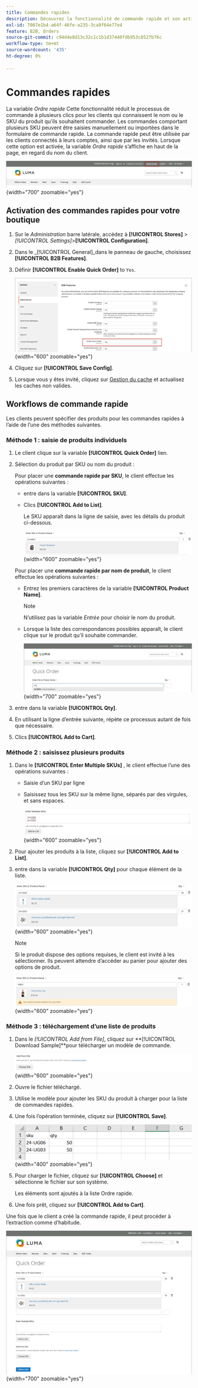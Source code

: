 ```yaml
---
title: Commandes rapides
description: Découvrez la fonctionnalité de commande rapide et son activation pour vos clients.
exl-id: 7007e1b4-a64f-46fe-a235-3ca9f64e77e4
feature: B2B, Orders
source-git-commit: c94d4e8d13c32c1c1b1d37440fdb953c8527b76c
workflow-type: tm+mt
source-wordcount: '435'
ht-degree: 0%

---
```


# Commandes rapides

La variable _Ordre rapide_ Cette fonctionnalité réduit le processus de commande à plusieurs clics pour les clients qui connaissent le nom ou le SKU du produit qu’ils souhaitent commander. Les commandes comportant plusieurs SKU peuvent être saisies manuellement ou importées dans le formulaire de commande rapide. La commande rapide peut être utilisée par les clients connectés à leurs comptes, ainsi que par les invités. Lorsque cette option est activée, la variable _Ordre rapide_ s’affiche en haut de la page, en regard du nom du client.

![Lien de commande rapide](./assets/quick-order-link.png){width="700" zoomable="yes"}

## Activation des commandes rapides pour votre boutique

1. Sur le _Administration_ barre latérale, accédez à **[!UICONTROL Stores]** > _[!UICONTROL Settings]_>**[!UICONTROL Configuration]**.

1. Dans le _[!UICONTROL General]_dans le panneau de gauche, choisissez **[!UICONTROL B2B Features]**.

1. Définir **[!UICONTROL Enable Quick Order]** to `Yes`.

   ![Activer l’ordre rapide](./assets/quick-orders-config.png){width="600" zoomable="yes"}

1. Cliquez sur **[!UICONTROL Save Config]**.

1. Lorsque vous y êtes invité, cliquez sur [Gestion du cache](../systems/cache-management.md) et actualisez les caches non valides.

## Workflows de commande rapide

Les clients peuvent spécifier des produits pour les commandes rapides à l’aide de l’une des méthodes suivantes.

### Méthode 1 : saisie de produits individuels

1. Le client clique sur la variable **[!UICONTROL Quick Order]** lien.

1. Sélection du produit par SKU ou nom du produit :

   Pour placer une **commande rapide par SKU**, le client effectue les opérations suivantes :

   - entre dans la variable **[!UICONTROL SKU]**.

   - Clics **[!UICONTROL Add to List]**.

     Le SKU apparaît dans la ligne de saisie, avec les détails du produit ci-dessous.

     ![Détails de la commande rapide](./assets/quick-order-product-detail.png){width="600" zoomable="yes"}

   Pour placer une **commande rapide par nom de produit**, le client effectue les opérations suivantes :

   - Entrez les premiers caractères de la variable **[!UICONTROL Product Name]**.

     >[!NOTE]
     >
     >N’utilisez pas la variable _Entrée_ pour choisir le nom du produit.

   - Lorsque la liste des correspondances possibles apparaît, le client clique sur le produit qu’il souhaite commander.

     ![Cliquez sur Choisir le nom du produit .](./assets/quick-order-product-name.png){width="700" zoomable="yes"}

1. entre dans la variable **[!UICONTROL Qty]**.

1. En utilisant la ligne d’entrée suivante, répète ce processus autant de fois que nécessaire.

1. Clics **[!UICONTROL Add to Cart]**.

### Méthode 2 : saisissez plusieurs produits

1. Dans le **[!UICONTROL Enter Multiple SKUs]** , le client effectue l’une des opérations suivantes :

   - Saisie d’un SKU par ligne

   - Saisissez tous les SKU sur la même ligne, séparés par des virgules, et sans espaces.

     ![Saisie de plusieurs SKU](./assets/quick-order-skus.png){width="600" zoomable="yes"}

1. Pour ajouter les produits à la liste, cliquez sur **[!UICONTROL Add to List]**.

1. entre dans la variable **[!UICONTROL Qty]** pour chaque élément de la liste.

   ![Liste à commandes rapides](./assets/quick-order-skus-detail.png){width="600" zoomable="yes"}

   >[!NOTE]
   >
   >Si le produit dispose des options requises, le client est invité à les sélectionner. Ils peuvent attendre d’accéder au panier pour ajouter des options de produit.

   ![Options de sélection](./assets/quick-order-skus-product-options.png){width="600" zoomable="yes"}

### Méthode 3 : téléchargement d’une liste de produits

1. Dans le _[!UICONTROL Add from File]_, cliquez sur **[!UICONTROL Download Sample]**pour télécharger un modèle de commande.

   ![Ajouter depuis un fichier](./assets/quick-order-skus-add-from-file.png){width="600" zoomable="yes"}

1. Ouvre le fichier téléchargé.

1. Utilise le modèle pour ajouter les SKU du produit à charger pour la liste de commandes rapides.

1. Une fois l’opération terminée, cliquez sur **[!UICONTROL Save]**.

   ![SKU à télécharger](./assets/quick-order-skus-add-from-file-sample.png){width="400" zoomable="yes"}

1. Pour charger le fichier, cliquez sur **[!UICONTROL Choose]** et sélectionne le fichier sur son système.

   Les éléments sont ajoutés à la liste Ordre rapide.

1. Une fois prêt, cliquez sur **[!UICONTROL Add to Cart]**.

Une fois que le client a créé la commande rapide, il peut procéder à l’extraction comme d’habitude.

![Ordre rapide](./assets/quick-order-add-to-cart.png){width="700" zoomable="yes"}
